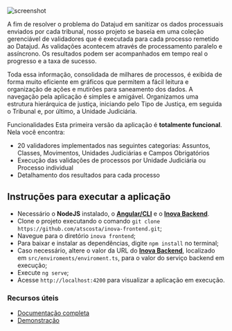 ![screenshot](http://www.datajud.kinghost.net/assets/img/validador.svg)

A fim de resolver o problema do Datajud em sanitizar os dados processuais enviados por cada tribunal, nosso projeto se baseia em uma coleção gerenciável de validadores que é executada para cada processo remetido ao Datajud. As validações acontecem através de processamento paralelo e assíncrono. Os resultados podem ser acompanhados em tempo real o progresso e a taxa de sucesso.

Toda essa informação, consolidada de milhares de processos, é exibida de forma muito eficiente em gráficos que permitem a fácil leitura e organização de ações e mutirões para saneamento dos dados. A navegação pela aplicação é simples e amigável. Organizamos uma estrutura hierárquica de justiça, iniciando pelo Tipo de Justiça, em seguida o Tribunal e, por último, a Unidade Judiciária.

Funcionalidades
Esta primeira versão da aplicação é **totalmente funcional**. Nela você encontra:

* 20 validadores implementados nas seguintes categorias: Assuntos, Classes, Movimentos, Unidades Judiciárias e Campos Obrigatórios
* Execução das validações de processos por Unidade Judiciária ou Processo individual
* Detalhamento dos resultados para cada processo

## Instruções para executar a aplicação  

* Necessário o **NodeJS** instalado, o [**Angular/CLI**](https://angular.io/guide/setup-local) e o  [**Inova Backend**](https://github.com/atscosta/inova-backend.git).
* Clone o projeto executando o comando `git clone https://github.com/atscosta/inova-frontend.git`;
* Navegue para o diretório `inova frontend`;
* Para baixar e instalar as dependências, digite `npm install` no terminal;
* Caso necessário, altere o valor da URL do [**Inova Backend**](https://github.com/atscosta/inova-backend.git), localizado
 em `src/enviroments/enviroment.ts`, para o valor do serviço backend em execução;
* Execute `ng serve`;
* Acesse `http://localhost:4200` para visualizar a aplicação em execução.

### Recursos úteis

* [Documentação completa](https://docs.google.com/document/d/e/2PACX-1vSSKm1lRoDi2xBUiEwJn3TQpAf5-CHD_GPVQoKU9Xmf6VB0XEKobESMu55JSUsGJVo5GKWseh-OEUOU/pub)
* [Demonstração](http://www.datajud.kinghost.net/)


